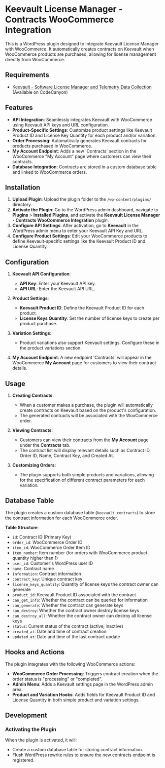 # Keevault License Manager - Contracts WooCommerce Integration

This is a WordPress plugin designed to integrate Keevault License Manager with WooCommerce. It automatically creates contracts on Keevault when WooCommerce products are purchased, allowing for license management directly from WooCommerce.

## Requirements

- [Keevault - Software License Manager and Telemetry Data Collection](https://codecanyon.net/item/keevault-license-manager-and-telemetry-data-collection/51172292) (Available on CodeCanyon)


## Features

- **API Integration**: Seamlessly integrates Keevault with WooCommerce using Keevault API keys and URL configuration.
- **Product-Specific Settings**: Customize product settings like Keevault Product ID and License Key Quantity for each product and/or variation.
- **Order Processing**: Automatically generates Keevault contracts for products purchased in WooCommerce.
- **My Account Endpoint**: Adds a new 'Contracts' section in the WooCommerce "My Account" page where customers can view their contracts.
- **Database Integration**: Contracts are stored in a custom database table and linked to WooCommerce orders.

## Installation

1. **Upload Plugin**: Upload the plugin folder to the `/wp-content/plugins/` directory.
2. **Activate the Plugin**: Go to the WordPress admin dashboard, navigate to **Plugins** > **Installed Plugins**, and activate the **Keevault License Manager - Contracts WooCommerce Integration** plugin.
3. **Configure API Settings**: After activation, go to **Keevault** in the WordPress admin menu to enter your Keevault API Key and URL.
4. **Configure Product Settings**: Edit your WooCommerce products to define Keevault-specific settings like the Keevault Product ID and License Quantity.

## Configuration

1. **Keevault API Configuration**:
    - **API Key**: Enter your Keevault API key.
    - **API URL**: Enter the Keevault API URL.

2. **Product Settings**:
    - **Keevault Product ID**: Define the Keevault Product ID for each product.
    - **License Keys Quantity**: Set the number of license keys to create per product purchase.

3. **Variation Settings**:
    - Product variations also support Keevault settings. Configure these in the product variations section.

4. **My Account Endpoint**: A new endpoint 'Contracts' will appear in the WooCommerce **My Account** page for customers to view their contract details.

## Usage

1. **Creating Contracts**:
    - When a customer makes a purchase, the plugin will automatically create contracts on Keevault based on the product's configuration.
    - The generated contracts will be associated with the WooCommerce order.

2. **Viewing Contracts**:
    - Customers can view their contracts from the **My Account** page under the **Contracts** tab.
    - The contract list will display relevant details such as Contract ID, Order ID, Name, Contract Key, and Created At.

3. **Customizing Orders**:
    - The plugin supports both simple products and variations, allowing for the specification of different contract parameters for each variation.

## Database Table

The plugin creates a custom database table (`keevault_contracts`) to store the contract information for each WooCommerce order.

**Table Structure**:

- `id`: Contract ID (Primary Key)
- `order_id`: WooCommerce Order ID
- `item_id`: WooCommerce Order Item ID
- `item_number`: Item number (for orders with WooCommerce product quantity higher than 1)
- `user_id`: Customer's WordPress user ID
- `name`: Contract name
- `information`: Contract information
- `contract_key`: Unique contract key
- `license_keys_quantity`: Quantity of license keys the contract owner can generate
- `product_id`: Keevault Product ID associated with the contract
- `can_get_info`: Whether the contract can be queried for information
- `can_generate`: Whether the contract can generate keys
- `can_destroy`: Whether the contract owner destroy license keys
- `can_destroy_all`: Whether the contract owner can destroy all license keys
- `status`: Current status of the contract (active, inactive)
- `created_at`: Date and time of contract creation
- `updated_at`: Date and time of the last contract update

## Hooks and Actions

The plugin integrates with the following WooCommerce actions:

- **WooCommerce Order Processing**: Triggers contract creation when the order status is "processing" or "completed".
- **Admin Menu**: Adds a Keevault settings page in the WordPress admin area.
- **Product and Variation Hooks**: Adds fields for Keevault Product ID and License Quantity in both simple product and variation settings.

## Development

### Activating the Plugin

When the plugin is activated, it will:

- Create a custom database table for storing contract information.
- Flush WordPress rewrite rules to ensure the new contracts endpoint is registered.
